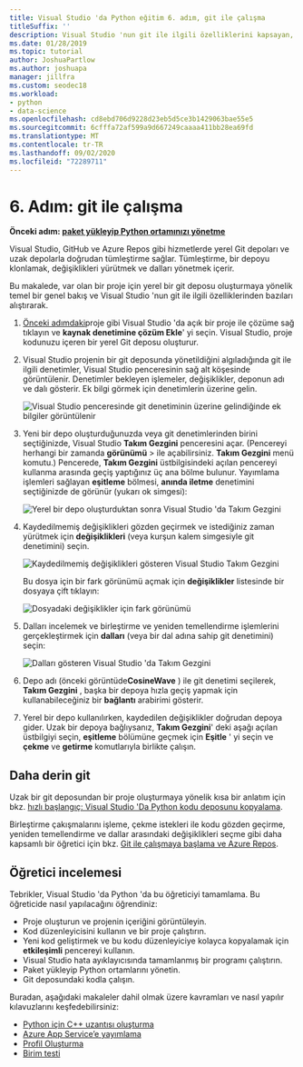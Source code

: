 ```yaml
---
title: Visual Studio 'da Python eğitim 6. adım, git ile çalışma
titleSuffix: ''
description: Visual Studio 'nun git ile ilgili özelliklerini kapsayan, Visual Studio 'da Python 'un temel bir anlatımın 6. adımı.
ms.date: 01/28/2019
ms.topic: tutorial
author: JoshuaPartlow
ms.author: joshuapa
manager: jillfra
ms.custom: seodec18
ms.workload:
- python
- data-science
ms.openlocfilehash: cd8ebd706d9228d23eb5d5ce3b1429063bae55e5
ms.sourcegitcommit: 6cfffa72af599a9d667249caaaa411bb28ea69fd
ms.translationtype: MT
ms.contentlocale: tr-TR
ms.lasthandoff: 09/02/2020
ms.locfileid: "72289711"
---
```

# <a name="step-6-work-with-git"></a>6. Adım: git ile çalışma

**Önceki adım: [paket yükleyip Python ortamınızı yönetme](tutorial-working-with-python-in-visual-studio-step-05-installing-packages.md)**

Visual Studio, GitHub ve Azure Repos gibi hizmetlerde yerel Git depoları ve uzak depolarla doğrudan tümleştirme sağlar. Tümleştirme, bir depoyu klonlamak, değişiklikleri yürütmek ve dalları yönetmek içerir.

Bu makalede, var olan bir proje için yerel bir git deposu oluşturmaya yönelik temel bir genel bakış ve Visual Studio 'nun git ile ilgili özelliklerinden bazıları alıştırarak.

1. [Önceki adımdaki](tutorial-working-with-python-in-visual-studio-step-05-installing-packages.md)proje gibi Visual Studio 'da açık bir proje ile çözüme sağ tıklayın ve **kaynak denetimine çözüm Ekle**' yi seçin. Visual Studio, proje kodunuzu içeren bir yerel Git deposu oluşturur.

1. Visual Studio projenin bir git deposunda yönetildiğini algıladığında git ile ilgili denetimler, Visual Studio penceresinin sağ alt köşesinde görüntülenir. Denetimler bekleyen işlemeler, değişiklikler, deponun adı ve dalı gösterir. Ek bilgi görmek için denetimlerin üzerine gelin.

    ![Visual Studio penceresinde git denetiminin üzerine gelindiğinde ek bilgiler görüntülenir](media/working-with-git-01.png)

1. Yeni bir depo oluşturduğunuzda veya git denetimlerinden birini seçtiğinizde, Visual Studio **Takım Gezgini** penceresini açar. (Pencereyi herhangi bir zamanda **görünümü**  >  ile açabilirsiniz. **Takım Gezgini** menü komutu.) Pencerede, **Takım Gezgini** üstbilgisindeki açılan pencereyi kullanma arasında geçiş yaptığınız üç ana bölme bulunur. Yayımlama işlemleri sağlayan **eşitleme** bölmesi, **anında iletme** denetimini seçtiğinizde de görünür (yukarı ok simgesi):

    ![Yerel bir depo oluşturduktan sonra Visual Studio 'da Takım Gezgini](media/working-with-git-02.png)

1. Kaydedilmemiş değişiklikleri gözden geçirmek ve istediğiniz zaman yürütmek için **değişiklikleri** (veya kurşun kalem simgesiyle git denetimini) seçin.

    ![Kaydedilmemiş değişiklikleri gösteren Visual Studio Takım Gezgini](media/working-with-git-03.png)

    Bu dosya için bir fark görünümü açmak için **değişiklikler** listesinde bir dosyaya çift tıklayın:

    ![Dosyadaki değişiklikler için fark görünümü](media/working-with-git-05.png)

1. Dalları incelemek ve birleştirme ve yeniden temellendirme işlemlerini gerçekleştirmek için **dalları** (veya bir dal adına sahip git denetimini) seçin:

    ![Dalları gösteren Visual Studio 'da Takım Gezgini](media/working-with-git-04.png)

1. Depo adı (önceki görüntüde**CosineWave** ) ile git denetimi seçilerek, **Takım Gezgini** , başka bir depoya hızla geçiş yapmak için kullanabileceğiniz bir **bağlantı** arabirimi gösterir.

1. Yerel bir depo kullanılırken, kaydedilen değişiklikler doğrudan depoya gider. Uzak bir depoya bağlıysanız, **Takım Gezgini**' deki aşağı açılan üstbilgiyi seçin, **eşitleme** bölümüne geçmek için **Eşitle** ' yi seçin ve **çekme** ve **getirme** komutlarıyla birlikte çalışın.

## <a name="go-deeper"></a>Daha derin git

Uzak bir git deposundan bir proje oluşturmaya yönelik kısa bir anlatım için bkz. [hızlı başlangıç: Visual Studio 'Da Python kodu deposunu kopyalama](quickstart-03-python-in-visual-studio-project-from-repository.md).

Birleştirme çakışmalarını işleme, çekme istekleri ile kodu gözden geçirme, yeniden temellendirme ve dallar arasındaki değişiklikleri seçme gibi daha kapsamlı bir öğretici için bkz. [Git ile çalışmaya başlama ve Azure Repos](/azure/devops/repos/git/gitquickstart).

## <a name="tutorial-review"></a>Öğretici incelemesi

Tebrikler, Visual Studio 'da Python 'da bu öğreticiyi tamamlama. Bu öğreticide nasıl yapılacağını öğrendiniz:

- Proje oluşturun ve projenin içeriğini görüntüleyin.
- Kod düzenleyicisini kullanın ve bir proje çalıştırın.
- Yeni kod geliştirmek ve bu kodu düzenleyiciye kolayca kopyalamak için **etkileşimli** pencereyi kullanın.
- Visual Studio hata ayıklayıcısında tamamlanmış bir programı çalıştırın.
- Paket yükleyip Python ortamlarını yönetin.
- Git deposundaki kodla çalışın.

Buradan, aşağıdaki makaleler dahil olmak üzere kavramları ve nasıl yapılır kılavuzlarını keşfedebilirsiniz:

- [Python için C++ uzantısı oluşturma](working-with-c-cpp-python-in-visual-studio.md)
- [Azure App Service’e yayımlama](publishing-python-web-applications-to-azure-from-visual-studio.md)
- [Profil Oluşturma](profiling-python-code-in-visual-studio.md)
- [Birim testi](unit-testing-python-in-visual-studio.md)
